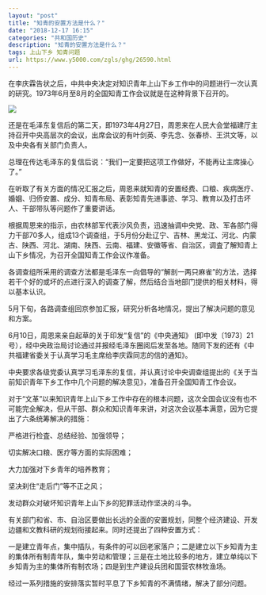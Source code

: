 ```yaml
---
layout: "post"
title: "知青的安置方法是什么？"
date: "2018-12-17 16:15"
categories: "共和国历史"
description: "知青的安置方法是什么？"
tags: 上山下乡 知青问题
url: https://www.y5000.com/zgls/ghg/26590.html
---
```






在李庆霖告状之后，中共中央决定对知识青年上山下乡工作中的问题进行一次认真的研究。1973年6月至8月的全国知青工作会议就是在这种背景下召开的。

![](https://img.y5000.com/uploads/allimg/171206/13-1G206141233P7.jpg)

还是在毛泽东复信后的第二天，即1973年4月27日，周恩来在人民大会堂福建厅主持召开中央高层次的会议，出席会议的有叶剑英、李先念、张春桥、王洪文等，以及中央各有关部门负责人。

总理在传达毛泽东的复信后说：“我们一定要把这项工作做好，不能再让主席操心了。”

在听取了有关方面的情况汇报之后，周恩来就知青的安置经费、口粮、疾病医疗、婚姻、归侨安置、成分、知青布局、表彰知青先进事迹、学习、教育以及打击坏人、干部带队等问题作了重要讲话。

根据周恩来的指示，由农林部军代表沙风负责，迅速抽调中央党、政、军各部门得力干部70多人，组成13个调查组，于5月份分赴辽宁、吉林、黑龙江、河北、内蒙古、陕西、河北、湖南、陕西、云南、福建、安徽等省、自治区，调査了解知青上山下乡情况，为召开全国知青工作会议作准备。

各调查组所采用的调查方法都是毛泽东一向倡导的“解剖一两只麻雀”的方法，选择若干个好的或坏的点进行深入的调查了解，然后结合当地部门提供的相关材料，得以基本认识。

5月下旬，各路调查组回京参加汇报，研究分析各地情况，提出了解决问题的意见和方案。

6月10日，周恩来亲自起草的关于印发“复信”的《中央通知》
(即中发〔1973〕21号），经中央政治局讨论通过并报经毛泽东圈阅后发至各地。随同下发的还有《中共福建省委关于认真学习毛主席给李庆霖同志的信的通知》。

中央要求各级党委认真学习毛泽东的复信，并认真讨论中央调查组提出的《关于当前知识青年下乡工作中几个问题的解决意见》，准备召开全国知青工作会议。

对于“文革”以来知识青年上山下乡工作中存在的根本问题，这次全国会议没有也不可能完全解决，但从干部、群众和知识青年来讲，对这次会议基本满意，因为它提出了六条统筹解决的措施：

严格进行检査、总结经验、加强领导；

切实解决口粮、医疗等方面的实际困难；

大力加强对下乡青年的培养教育；

坚决刹住“走后门”等不正之风；

发动群众对破坏知识青年上山下乡的犯罪活动作坚决的斗争。

有关部门和省、市、自治区要做出长远的全面的安置规划，同整个经济建设、开发边疆和文教科研的规划衔接起来。同时还提出了四种安置方式：

一是建立青年点，集中插队，有条件的可以回老家落户；二是建立以下乡知青为主的集体所有制青年队，集中劳动和管理；三是在土地比较多的地方，建立单纯以下乡知青为主的集体所有制农场；四是到生产建设兵团和国营农林牧渔场。

经过一系列措施的安排落实暂时平息了下乡知青的不满情绪，解决了部分问题。

